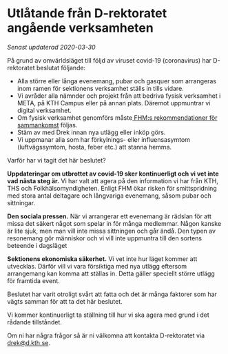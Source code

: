 # Utlåtande från D-rektoratet angående verksamheten

*Senast updaterad 2020-03-30*

På grund av omvärldsläget till följd av viruset covid-19 (coronavirus) har D-rektoratet beslutat följande:

* Alla större eller långa evenemang, pubar och gasquer som arrangeras inom ramen för sektionens verksamhet ställs in tills vidare.
* Vi avråder alla nämnder och projekt från att bedriva fysisk verksamhet i META, på KTH Campus eller på annan plats. Däremot uppmuntrar vi digital verksamhet.
* Om fysisk verksamhet genomförs måste[ FHM:s rekommendationer för sammankomst](https://www.folkhalsomyndigheten.se/smittskydd-beredskap/utbrott/aktuella-utbrott/covid-19/information-till-arrangorer-av-evenemang/) följas.
* Stäm av med Drek innan nya utlägg eller inköp görs.
* Vi uppmanar alla som har förkylnings- eller influensasymtom (luftvägssymtom, hosta, feber etc.) att stanna hemma.

Varför har vi tagit det här beslutet?

**Uppdateringar om utbrottet av covid-19 sker kontinuerligt och vi vet inte vad nästa steg är.** Vi har valt att agera på den information vi har från KTH, THS och Folkhälsomyndigheten. Enligt FHM ökar risken för smittspridning med stora antal deltagare och långvariga evenemang, såsom pubar och sittningar.

**Den sociala pressen.** När vi arrangerar ett evenemang är rädslan för att missa det säkert något som spelar in för många medlemmar. Någon kanske är lite sjuk, men man vill inte missa sittningen och går ändå. Den typen av resonemang gör människor och vi vill inte uppmuntra till den sortens beteende i dagsläget

**Sektionens ekonomiska säkerhet.**
Vi vet inte hur läget kommer att utvecklas. Därför vill vi vara försiktiga med nya utlägg eftersom arrangemang kan komma att ställas in. Detta gäller speciellt större utlägg för framtida event.

Beslutet har varit otroligt svårt att fatta och det är många faktorer som har vägts samman för att ta det här beslutet.

Vi kommer kontinuerligt ta ställning till hur vi ska agera med grund i det rådande tillståndet.


Om ni har några frågor så är ni välkomna att
kontakta D-rektoratet via [drek@d.kth.se](mailto:drek@d.kth.se.).
